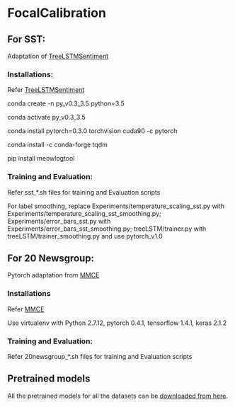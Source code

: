 # FocalCalibration

## For SST:

Adaptation of [TreeLSTMSentiment](https://github.com/ttpro1995/TreeLSTMSentiment)

### Installations:

Refer [TreeLSTMSentiment](https://github.com/ttpro1995/TreeLSTMSentiment)

conda create -n py_v0.3_3.5 python=3.5

conda activate py_v0.3_3.5

conda install pytorch=0.3.0 torchvision cuda90 -c pytorch

conda install -c conda-forge tqdm

pip install meowlogtool

### Training and Evaluation:

Refer sst_*.sh files for training and Evaluation scripts

For label smoothing, replace Experiments/temperature_scaling_sst.py with Experiments/temperature_scaling_sst_smoothing.py; Experiments/error_bars_sst.py with Experiments/error_bars_sst_smoothing.py; treeLSTM/trainer.py with treeLSTM/trainer_smoothing.py and use pytorch_v1.0 


## For 20 Newsgroup:

Pytorch adaptation from [MMCE](https://github.com/aviralkumar2907/MMCE)

### Installations

Refer [MMCE](https://github.com/aviralkumar2907/MMCE)

Use virtualenv with Python 2.7.12, pytorch 0.4.1, tensorflow 1.4.1, keras 2.1.2

### Training and Evaluation:

Refer 20newsgroup_*.sh files for training and Evaluation scripts

## Pretrained models

All the pretrained models for all the datasets can be [downloaded from here](http://www.robots.ox.ac.uk/~viveka/focal_calibration/).
